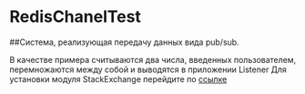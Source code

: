 # RedisChanelTest
##Система, реализующая передачу данных вида pub/sub.

В качестве примера считываются два числа, введенных пользователем,
перемножаются между собой и выводятся в приложении Listener
Для установки модуля StackExchange перейдите по [ссылке](https://github.com/StackExchange/StackExchange.Redis)
